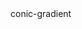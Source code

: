 <v-row justify="space-between">
  <v-col :span="8">
    <v-gradient-card />
  </v-col>
  <v-col :span="8">
    <v-gradient-card styleType='a'>  </v-gradient-card>
  </v-col>
   <v-col :span="8">
    <v-gradient-card styleType='mask'>  </v-gradient-card>
  </v-col>
</v-row>

<v-row >
  <v-col :span="8">
    <v-gradient-card styleType='semicircle'/>
  </v-col>
  <v-col :span="8">
    <v-gradient-card styleType='clip-path'/>
  </v-col>
   <v-col :span="8">
   <v-gradient-card styleType='ground-glass'/>
  </v-col>
</v-row>

<v-row >
  <v-col :span="8">
    <v-gradient-card styleType='conic-gradient'>conic-gradient</v-gradient-card>
  </v-col>
  <v-col :span="8">
  </v-col>
   <v-col :span="8">
  </v-col>
</v-row>

<style>

  .vi-row {
    margin-bottom: 20px;
  }
</style>
